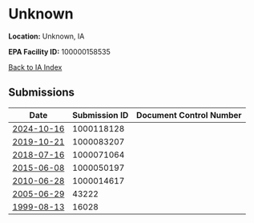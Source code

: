 # Unknown

**Location:** Unknown, IA

**EPA Facility ID:** 100000158535

[Back to IA Index](../../index.md)

## Submissions

| Date | Submission ID | Document Control Number |
|------|--------------|-------------------------|
| [2024-10-16](submissions/1000118128.md) | 1000118128 |  |
| [2019-10-21](submissions/1000083207.md) | 1000083207 |  |
| [2018-07-16](submissions/1000071064.md) | 1000071064 |  |
| [2015-06-08](submissions/1000050197.md) | 1000050197 |  |
| [2010-06-28](submissions/1000014617.md) | 1000014617 |  |
| [2005-06-29](submissions/43222.md) | 43222 |  |
| [1999-08-13](submissions/16028.md) | 16028 |  |
